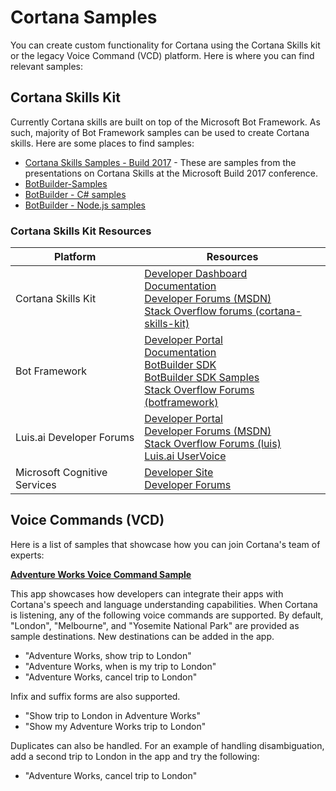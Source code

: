 # Cortana Samples

You can create custom functionality for Cortana using the Cortana Skills kit or the legacy Voice Command (VCD) platform. Here is where you can find relevant samples:

## Cortana Skills Kit

Currently Cortana skills are built on top of the Microsoft Bot Framework. As such, majority of Bot Framework samples can be used to create Cortana skills. Here are some places to find samples:

* [Cortana Skills Samples - Build 2017](https://github.com/Microsoft/Cortana-Skills-Samples-Build-2017) - These are samples from the presentations on Cortana Skills at the Microsoft Build 2017 conference.
* [BotBuilder-Samples](https://github.com/Microsoft/BotBuilder-Samples)
* [BotBuilder - C# samples](https://github.com/Microsoft/BotBuilder-Samples/tree/master/CSharp)
* [BotBuilder - Node.js samples](https://github.com/Microsoft/BotBuilder-Samples/tree/master/Node)

### Cortana Skills Kit Resources

| Platform     | Resources |
|--------------|-----------|
| Cortana Skills Kit | [Developer Dashboard](https://developer.microsoft.com/en-US/cortana/dashboard)<br/>[Documentation](http://aka.ms/CortanaSkillsDocs)<br/>[Developer Forums (MSDN)](https://social.msdn.microsoft.com/Forums/en-us/home?forum=cortanaskillskit )<br/>[Stack Overflow forums (cortana-skills-kit)](http://stackoverflow.com/questions/tagged/cortana-skills-kit) |
| Bot Framework| [Developer Portal](https://dev.botframework.com/)<br/>[Documentation](https://aka.ms/botdocs)<br/>[BotBuilder SDK](https://github.com/Microsoft/BotBuilder)<br/>[BotBuilder SDK Samples](https://github.com/Microsoft/BotBuilder-Samples)<br/>[Stack Overflow Forums (botframework)](http://stackoverflow.com/questions/tagged/botframework) |
| Luis.ai Developer Forums | [Developer Portal](https://www.luis.ai/)<br/>[Developer Forums (MSDN)](https://social.msdn.microsoft.com/Forums/windows/home?forum=LUIS)<br/>[Stack Overflow Forums (luis)](http://stackoverflow.com/questions/tagged/luis)<br/>[Luis.ai UserVoice](https://cognitive.uservoice.com/forums/551524-luis) |
| Microsoft Cognitive Services | [Developer Site](https://www.microsoft.com/cognitive-services)<br/>[Developer Forums](https://social.msdn.microsoft.com/Forums/en-US/home?forum=mlapi) |

## Voice Commands (VCD)

Here is a list of samples that showcase how you can join Cortana's team of experts:

**[Adventure Works Voice Command Sample](https://github.com/Microsoft/Windows-universal-samples/tree/master/Samples/CortanaVoiceCommand)**

This app showcases how developers can integrate their apps with Cortana's speech and language understanding capabilities. 
When Cortana is listening, any of the following voice commands are supported. By default, "London", "Melbourne", and "Yosemite National Park" are provided as sample destinations. New destinations can be added in the app.

- "Adventure Works, show trip to London"
- "Adventure Works, when is my trip to London"
- "Adventure Works, cancel trip to London"

Infix and suffix forms are also supported.

- "Show trip to London in Adventure Works"
- "Show my Adventure Works trip to London"

Duplicates can also be handled. For an example of handling disambiguation, add a second trip to London in the app and try the following:

- "Adventure Works, cancel trip to London"

